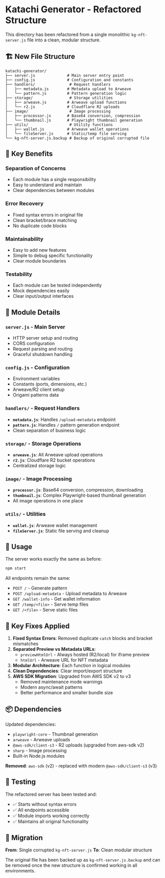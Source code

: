 # Katachi Generator - Refactored Structure

This directory has been refactored from a single monolithic `kg-nft-server.js` file into a clean, modular structure.

## 🏗️ New File Structure

```
katachi-generator/
├── server.js              # Main server entry point
├── config.js              # Configuration and constants
├── handlers/               # Request handlers
│   ├── metadata.js        # Metadata upload to Arweave
│   └── pattern.js         # Pattern generation logic
├── storage/                # Storage utilities
│   ├── arweave.js         # Arweave upload functions
│   └── r2.js              # Cloudflare R2 uploads
├── image/                  # Image processing
│   ├── processor.js       # Base64 conversion, compression
│   └── thumbnail.js       # Playwright thumbnail generation
├── utils/                  # Utility functions
│   ├── wallet.js          # Arweave wallet operations
│   └── fileServer.js      # Static/temp file serving
└── kg-nft-server.js.backup # Backup of original corrupted file
```

## 🎯 Key Benefits

### **Separation of Concerns**
- Each module has a single responsibility
- Easy to understand and maintain
- Clear dependencies between modules

### **Error Recovery**
- Fixed syntax errors in original file
- Clean bracket/brace matching
- No duplicate code blocks

### **Maintainability** 
- Easy to add new features
- Simple to debug specific functionality
- Clear module boundaries

### **Testability**
- Each module can be tested independently
- Mock dependencies easily
- Clear input/output interfaces

## 📁 Module Details

### `server.js` - Main Server
- HTTP server setup and routing
- CORS configuration
- Request parsing and routing
- Graceful shutdown handling

### `config.js` - Configuration
- Environment variables
- Constants (ports, dimensions, etc.)
- Arweave/R2 client setup
- Origami patterns data

### `handlers/` - Request Handlers
- **`metadata.js`**: Handles `/upload-metadata` endpoint
- **`pattern.js`**: Handles `/` pattern generation endpoint
- Clean separation of business logic

### `storage/` - Storage Operations
- **`arweave.js`**: All Arweave upload operations
- **`r2.js`**: Cloudflare R2 bucket operations
- Centralized storage logic

### `image/` - Image Processing
- **`processor.js`**: Base64 conversion, compression, downloading
- **`thumbnail.js`**: Complex Playwright-based thumbnail generation
- All image operations in one place

### `utils/` - Utilities
- **`wallet.js`**: Arweave wallet management
- **`fileServer.js`**: Static file serving and cleanup

## 🚀 Usage

The server works exactly the same as before:

```bash
npm start
```

All endpoints remain the same:
- `POST /` - Generate pattern
- `POST /upload-metadata` - Upload metadata to Arweave  
- `GET /wallet-info` - Get wallet information
- `GET /temp/<file>` - Serve temp files
- `GET /<file>` - Serve static files

## 🔧 Key Fixes Applied

1. **Fixed Syntax Errors**: Removed duplicate `catch` blocks and bracket mismatches
2. **Separated Preview vs Metadata URLs**: 
   - `previewHtmlUrl` - Always hosted (R2/local) for iframe preview
   - `htmlUrl` - Arweave URL for NFT metadata
3. **Modular Architecture**: Each function in logical modules
4. **Clean Dependencies**: Clear import/export structure
5. **AWS SDK Migration**: Upgraded from AWS SDK v2 to v3
   - Removed maintenance mode warnings
   - Modern async/await patterns
   - Better performance and smaller bundle size

## 📦 Dependencies

Updated dependencies:
- `playwright-core` - Thumbnail generation
- `arweave` - Arweave uploads
- `@aws-sdk/client-s3` - R2 uploads (upgraded from aws-sdk v2)
- `sharp` - Image processing
- Built-in Node.js modules

**Removed**: `aws-sdk` (v2) - replaced with modern `@aws-sdk/client-s3` (v3)

## 🧪 Testing

The refactored server has been tested and:
- ✅ Starts without syntax errors
- ✅ All endpoints accessible
- ✅ Module imports working correctly
- ✅ Maintains all original functionality

## 🔄 Migration

**From**: Single corrupted `kg-nft-server.js`
**To**: Clean modular structure

The original file has been backed up as `kg-nft-server.js.backup` and can be removed once the new structure is confirmed working in all environments.